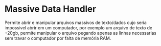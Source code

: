 # Massive Data Handler
 Permite abrir e manipular arquivos massivos de texto/dados cujo seria impossivel abrir em um computador, por exemplo um arquivo de texto de +20gb, permite manipular o arquivo pegando apenas as linhas necessarias sem travar o computador por falta de memória RAM.
